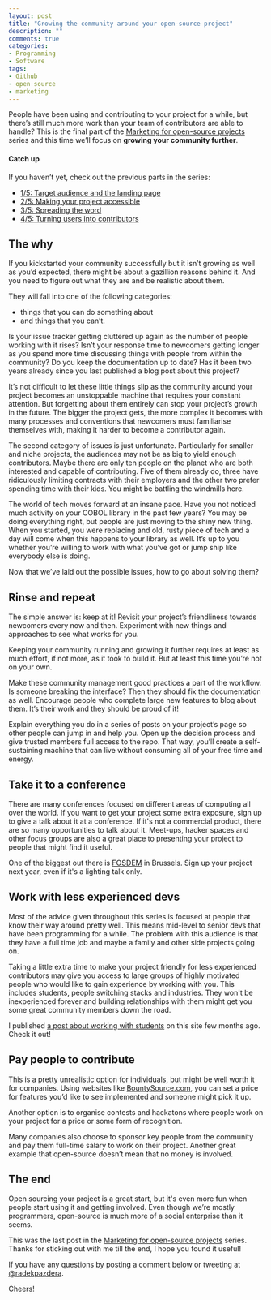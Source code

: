 ```yaml
---
layout: post
title: "Growing the community around your open-source project"
description: ""
comments: true
categories:
- Programming
- Software
tags:
- Github
- open source
- marketing
---
```


People have been using and contributing to your project for a while, but
there’s still much more work than your team of contributors are able to handle?
This is the final part of the [Marketing for open-source
projects](http://radek.io/2015/09/14/marketing-for-open-source-projects-1/)
series and this time we’ll focus on **growing your community further**.

#### Catch up

If you haven’t yet, check out the previous parts in the series:

* [1/5: Target audience and the landing page](http://radek.io/2015/09/14/marketing-for-open-source-projects-1/)
* [2/5: Making your project accessible](http://radek.io/2015/09/21/marketing-for-open-source-projects-2/)
* [3/5: Spreading the word](http://radek.io/2015/09/28/marketing-for-open-source-projects-3/)
* [4/5: Turning users into contributors](http://radek.io/2015/10/05/marketing-for-open-source-projects-4/)

## The why

If you kickstarted your community successfully but it isn’t growing as
well as you’d expected, there might be about a gazillion reasons behind it. And
you need to figure out what they are and be realistic about them.

They will fall into one of the following categories:

* things that you can do something about
* and things that you can’t.

Is your issue tracker getting cluttered up again as the number of people
working with it rises? Isn’t your response time to newcomers getting longer as
you spend more time discussing things with people from within the community? Do
you keep the documentation up to date? Has it been two years already since you
last published a blog post about this project?

It’s not difficult to let these little things slip as the community around your
project becomes an unstoppable machine that requires your constant attention.
But forgetting about them entirely can stop your project’s growth in the
future. The bigger the project gets, the more complex it becomes with many
processes and conventions that newcomers must familiarise themselves with,
making it harder to become a contributor again.

The second category of issues is just unfortunate. Particularly for smaller and
niche projects, the audiences may not be as big to yield enough contributors.
Maybe there are only ten people on the planet who are both interested and
capable of contributing. Five of them already do, three have ridiculously
limiting contracts with their employers and the other two prefer spending time
with their kids. You might be battling the windmills here.

The world of tech moves forward at an insane pace. Have you not noticed much
activity on your COBOL library in the past few years? You may be doing
everything right, but people are just moving to the shiny new thing. When you
started, you were replacing and old, rusty piece of tech and a day will come
when this happens to your library as well. It’s up to you whether you’re
willing to work with what you’ve got or jump ship like everybody else is doing.

Now that we’ve laid out the possible issues, how to go about solving them?

## Rinse and repeat

The simple answer is: keep at it! Revisit your project’s friendliness towards
newcomers every now and then. Experiment with new things and approaches to see
what works for you.

Keeping your community running and growing it further requires at least as much
effort, if not more, as it took to build it. But at least this time you’re not
on your own.

Make these community management good practices a part of the workflow. Is
someone breaking the interface? Then they should fix the documentation as well.
Encourage people who complete large new features to blog about them. It’s their
work and they should be proud of it!

Explain everything you do in a series of posts on your project’s page so other
people can jump in and help you. Open up the decision process and give trusted
members full access to the repo. That way, you’ll create a self-sustaining
machine that can live without consuming all of your free time and energy.

## Take it to a conference

There are many conferences focused on different areas of computing all over the
world. If you want to get your project some extra exposure, sign up to give a
talk about it at a conference. If it's not a commercial product, there are so
many opportunities to talk about it. Meet-ups, hacker spaces and other focus
groups are also a great place to presenting your project to people that might
find it useful.

One of the biggest out there is [FOSDEM](https://fosdem.org/2016/) in Brussels.
Sign up your project next year, even if it's a lighting talk only.

## Work with less experienced devs

Most of the advice given throughout this series is focused at people that know
their way around pretty well. This means mid-level to senior devs that have
been programming for a while. The problem with this audience is that they have
a full time job and maybe a family and other side projects going on.

Taking a little extra time to make your project friendly for less experienced
contributors may give you access to large groups of highly motivated people who
would like to gain experience by working with you. This includes students,
people switching stacks and industries. They won't be inexperienced forever
and building relationships with them might get you some great community members
down the road.

I published [a post about working with
students](http://radek.io/2015/08/31/students-and-open-source/) on this site
few months ago. Check it out!

## Pay people to contribute

This is a pretty unrealistic option for individuals, but might be well worth it
for companies. Using websites like
[BountySource.com](https://www.bountysource.com/), you can set a price for
features you’d like to see implemented and someone might pick it up.

Another option is to organise contests and hackatons where people work on your
project for a price or some form of recognition.

Many companies also choose to sponsor key people from the community and pay
them full-time salary to work on their project. Another great example that
open-source doesn’t mean that no money is involved.

## The end

Open sourcing your project is a great start, but it's even more fun when people
start using it and getting involved. Even though we’re mostly programmers,
open-source is much more of a social enterprise than it seems.

This was the last post in the [Marketing for open-source
projects](http://radek.io/2015/09/14/marketing-for-open-source-projects-1/)
series. Thanks for sticking out with me till the end, I hope you found it
useful!

If you have any questions by posting a comment below or tweeting at
[@radekpazdera](https://twitter.com/radekpazdera).

Cheers!
